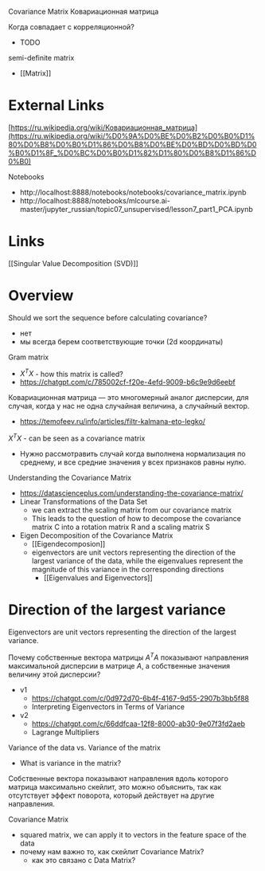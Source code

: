 
Covariance Matrix
Ковариационная матрица

Когда совпадает с корреляционной?
- TODO

semi-definite matrix
- [[Matrix]]

# External Links

[https://ru.wikipedia.org/wiki/Ковариационная_матрица](https://ru.wikipedia.org/wiki/%D0%9A%D0%BE%D0%B2%D0%B0%D1%80%D0%B8%D0%B0%D1%86%D0%B8%D0%BE%D0%BD%D0%BD%D0%B0%D1%8F_%D0%BC%D0%B0%D1%82%D1%80%D0%B8%D1%86%D0%B0)

Notebooks
- http://localhost:8888/notebooks/notebooks/covariance_matrix.ipynb
- http://localhost:8888/notebooks/mlcourse.ai-master/jupyter_russian/topic07_unsupervised/lesson7_part1_PCA.ipynb

# Links

[[Singular Value Decomposition (SVD)]]

# Overview

Should we sort the sequence before calculating covariance?
- нет
- мы всегда берем соответствующие точки (2d координаты)
 
Gram matrix
- $X^TX$ - how this matrix is called?
- https://chatgpt.com/c/785002cf-f20e-4efd-9009-b6c9e9d6eebf

Ковариационная матрица — это многомерный аналог дисперсии, для случая, когда у нас не одна случайная величина, а случайный вектор.
- https://temofeev.ru/info/articles/filtr-kalmana-eto-legko/

$X^TX$ - can be seen as a covariance matrix
- Нужно рассмотравить случай когда выполнена нормализация по среднему, и все средние значения у всех признаков равны нулю.

Understanding the Covariance Matrix
- https://datascienceplus.com/understanding-the-covariance-matrix/
- Linear Transformations of the Data Set
	- we can extract the scaling matrix from our covariance matrix
	- This leads to the question of how to decompose the covariance matrix C into a rotation matrix R and a scaling matrix S
- Eigen Decomposition of the Covariance Matrix
	- [[Eigendecomposion]]
	- eigenvectors are unit vectors representing the direction of the largest variance of the data, while the eigenvalues represent the magnitude of this variance in the corresponding directions
		- [[Eigenvalues and Eigenvectors]]

# Direction of the largest variance

Eigenvectors are unit vectors representing the direction of the largest variance.

Почему собственные вектора матрицы $A^TA$ показывают направления максимальной дисперсии в матрице $A$, а собственные значения величину этой дисперсии?
- v1
	- https://chatgpt.com/c/0d972d70-6b4f-4167-9d55-2907b3bb5f88
	- Interpreting Eigenvectors in Terms of Variance
- v2
	- https://chatgpt.com/c/66ddfcaa-12f8-8000-ab30-9e07f3fd2aeb
	- Lagrange Multipliers

Variance of the data vs. Variance of the matrix
- What is variance in the matrix?

Собственные вектора показывают направления вдоль которого матрица максимально скейлит, это можно объяснить, так как отсутствует эффект поворота, который действует на другие направления.

Covariance Matrix
- squared matrix, we can apply it to vectors in the feature space of the data
- почему нам важно то, как скейлит Covariance Matrix?
	- как это связано с Data Matrix?
